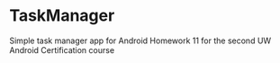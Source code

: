 TaskManager
===========

Simple task manager app for Android
Homework 11 for the second UW Android Certification course
